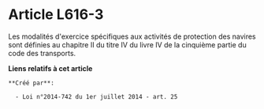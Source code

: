 # Article L616-3

Les modalités d'exercice spécifiques aux activités de protection des navires sont définies au chapitre II du titre IV du
livre IV de la cinquième partie du code des transports.

**Liens relatifs à cet article**

	**Créé par**:

	  - Loi n°2014-742 du 1er juillet 2014 - art. 25
